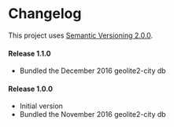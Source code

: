 # Changelog

This project uses [Semantic Versioning 2.0.0](http://semver.org/).

#### Release 1.1.0
- Bundled the December 2016 geolite2-city db

#### Release 1.0.0
- Initial version
- Bundled the November 2016 geolite2-city db
